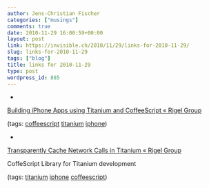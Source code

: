 ```yaml
---
author: Jens-Christian Fischer
categories: ["musings"]
comments: true
date: 2010-11-29 16:00:59+00:00
layout: post
link: https://invisible.ch/2010/11/29/links-for-2010-11-29/
slug: links-for-2010-11-29
tags: ["blog"]
title: links for 2010-11-29
type: post
wordpress_id: 885
---
```


  * 
                

[Building iPhone Apps using Titanium and CoffeeScript « Rigel Group](https://rigelgroupllc.com/wp/blog/building-iphone-apps-with-titanium-and-coffeescript)


                
                

(tags: [coffeescript](https://www.delicious.com/jaycee/coffeescript) [titanium](https://www.delicious.com/jaycee/titanium) [iphone](https://www.delicious.com/jaycee/iphone))


            
  * 
                

[Transparently Cache Network Calls in Titanium « Rigel Group](https://rigelgroupllc.com/wp/blog/transparently-cache-network-calls-in-titanium)


                

CoffeScript Library for Titanium development


                

(tags: [titanium](https://www.delicious.com/jaycee/titanium) [iphone](https://www.delicious.com/jaycee/iphone) [coffeescript](https://www.delicious.com/jaycee/coffeescript))


            
